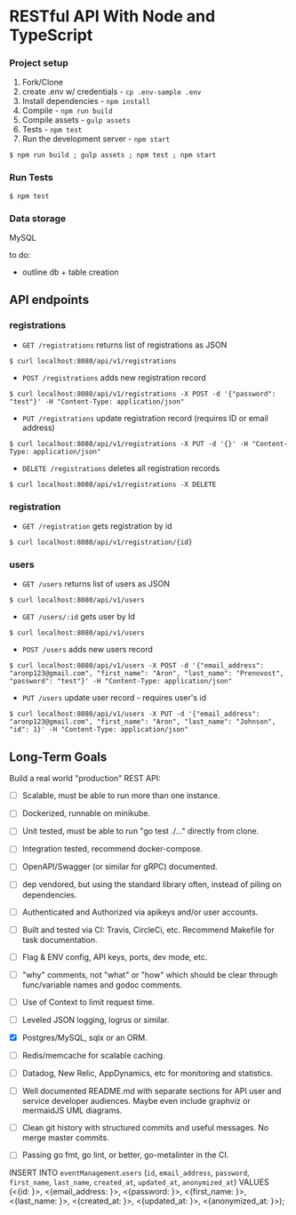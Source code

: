 # RESTful API With Node and TypeScript

### Project setup 

1. Fork/Clone
2. create .env w/ credentials - `cp .env-sample .env`
3. Install dependencies - `npm install`
4. Compile - `npm run build`
5. Compile assets - `gulp assets`
6. Tests - `npm test`
7. Run the development server - `npm start`

```
$ npm run build ; gulp assets ; npm test ; npm start
```

### Run Tests

```
$ npm test
```

### Data storage 

MySQL

to do: 
- outline db + table creation

## API endpoints

### registrations

* `GET /registrations` returns list of registrations as JSON
```
$ curl localhost:8080/api/v1/registrations
```

* `POST /registrations` adds new registration record 
```
$ curl localhost:8080/api/v1/registrations -X POST -d '{"password": "test"}' -H "Content-Type: application/json"
```

* `PUT /registrations` update registration record (requires ID or email address)
```
$ curl localhost:8080/api/v1/registrations -X PUT -d '{}' -H "Content-Type: application/json"
```

* `DELETE /registrations` deletes all registration records 
```
$ curl localhost:8080/api/v1/registrations -X DELETE
```

### registration

* `GET /registration` gets registration by id  
```
$ curl localhost:8080/api/v1/registration/{id}
```

### users

* `GET /users` returns list of users as JSON
```
$ curl localhost:8080/api/v1/users
```

* `GET /users/:id` gets user by Id 
```
$ curl localhost:8080/api/v1/users
```

* `POST /users` adds new users record 
```
$ curl localhost:8080/api/v1/users -X POST -d '{"email_address": "aronp123@gmail.com", "first_name": "Aron", "last_name": "Prenovost", "password": "test"}' -H "Content-Type: application/json"
```

* `PUT /users` update user record - requires user's id
```
$ curl localhost:8080/api/v1/users -X PUT -d '{"email_address": "aronp123@gmail.com", "first_name": "Aron", "last_name": "Johnson", "id": 1}' -H "Content-Type: application/json"
```

## Long-Term Goals 
Build a real world "production" REST API: 

* [ ] Scalable, must be able to run more than one instance.

* [ ] Dockerized, runnable on minikube.

* [ ] Unit tested, must be able to run "go test ./..." directly from clone.

* [ ] Integration tested, recommend docker-compose.

* [ ] OpenAPI/Swagger (or similar for gRPC) documented.

* [ ] dep vendored, but using the standard library often, instead of piling on dependencies.

* [ ] Authenticated and Authorized via apikeys and/or user accounts.

* [ ] Built and tested via CI: Travis, CircleCi, etc. Recommend Makefile for task documentation.

* [ ] Flag & ENV config, API keys, ports, dev mode, etc.

* [ ] "why" comments, not "what" or "how" which should be clear through func/variable names and godoc comments.

* [ ] Use of Context to limit request time.

* [ ] Leveled JSON logging, logrus or similar.

* [x] Postgres/MySQL, sqlx or an ORM.

* [ ] Redis/memcache for scalable caching.

* [ ] Datadog, New Relic, AppDynamics, etc for monitoring and statistics.

* [ ] Well documented README.md with separate sections for API user and service developer audiences. Maybe even include graphviz or mermaidJS UML diagrams.

* [ ] Clean git history with structured commits and useful messages. No merge master commits.

* [ ] Passing go fmt, go lint, or better, go-metalinter in the CI.



INSERT INTO `eventManagement`.`users`
(`id`,
`email_address`,
`password`,
`first_name`,
`last_name`,
`created_at`,
`updated_at`,
`anonymized_at`)
VALUES
(<{id: }>,
<{email_address: }>,
<{password: }>,
<{first_name: }>,
<{last_name: }>,
<{created_at: }>,
<{updated_at: }>,
<{anonymized_at: }>);

